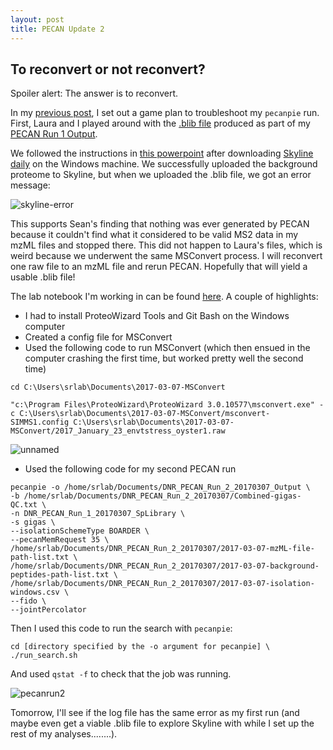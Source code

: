 ```yaml
---
layout: post
title: PECAN Update 2
---
```


## To reconvert or not reconvert?

Spoiler alert: The answer is to reconvert.

In my [previous post](https://yaaminiv.github.io/Pecan-Run-1-Update-1/), I set out a game plan to troubleshoot my `pecanpie` run. First, Laura and I played around with the [.blib file](http://owl.fish.washington.edu/spartina/DNR_PECAN_Run_1_20170303_Output/pecan2blib/DNR_PECAN_Run_1_20170303_SpLibrary.blib) produced as part of my [PECAN Run 1 Output](http://owl.fish.washington.edu/spartina/DNR_PECAN_Run_1_20170303_Output/).

We followed the instructions in [this powerpoint](https://github.com/RobertsLab/project-pacific.oyster-larvae/blob/master/Skyline-example-files-ETS.sky/slides01.pdf) after downloading [Skyline daily](https://www.google.com/url?sa=t&rct=j&q=&esrc=s&source=web&cd=1&ved=0ahUKEwjj8cfl98XSAhVJi1QKHTeTAx4QFggcMAA&url=https%3A%2F%2Fskyline.ms%2Fproject%2Fhome%2Fsoftware%2FSkyline%2Fdaily%2Fregister-form%2Fbegin.view%3F&usg=AFQjCNGCxWGw2YgD5wKFZ24OBuV37He6ZA&sig2=DDOmDgqRwiN8yK56wC4poA) on the Windows machine. We successfully uploaded the background proteome to Skyline, but when we uploaded the .blib file, we got an error message:

![skyline-error](https://cloud.githubusercontent.com/assets/22335838/23686193/eebd0ee8-035c-11e7-8c6b-c4612579f46a.png)

This supports Sean's finding that nothing was ever generated by PECAN because it couldn't find what it considered to be valid MS2 data in my mzML files and stopped there. This did not happen to Laura's files, which is weird because we underwent the same MSConvert process. I will reconvert one raw file to an mzML file and rerun PECAN. Hopefully that will yield a usable .blib file!

The lab notebook I'm working in can be found [here](https://github.com/RobertsLab/project-oyster-oa/blob/master/notebooks/DNR/2017-03-07-Reconvert-mzML-Files.ipynb). A couple of highlights:

- I had to install ProteoWizard Tools and Git Bash on the Windows computer
- Created a config file for MSConvert
- Used the following code to run MSConvert (which then ensued in the computer crashing the first time, but worked pretty well the second time)

```
cd C:\Users\srlab\Documents\2017-03-07-MSConvert

"c:\Program Files\ProteoWizard\ProteoWizard 3.0.10577\msconvert.exe" -c C:\Users\srlab\Documents\2017-03-07-MSConvert/msconvert-SIMMS1.config C:\Users\srlab\Documents\2017-03-07-MSConvert/2017_January_23_envtstress_oyster1.raw
```

![unnamed](https://cloud.githubusercontent.com/assets/22335838/23691802/af99baf4-037f-11e7-99dd-e5ab8c9c3228.png)

- Used the following code for my second PECAN run

```
pecanpie -o /home/srlab/Documents/DNR_PECAN_Run_2_20170307_Output \
-b /home/srlab/Documents/DNR_PECAN_Run_2_20170307/Combined-gigas-QC.txt \
-n DNR_PECAN_Run_1_20170307_SpLibrary \ 
-s gigas \
--isolationSchemeType BOARDER \
--pecanMemRequest 35 \
/home/srlab/Documents/DNR_PECAN_Run_2_20170307/2017-03-07-mzML-file-path-list.txt \
/home/srlab/Documents/DNR_PECAN_Run_2_20170307/2017-03-07-background-peptides-path-list.txt \
/home/srlab/Documents/DNR_PECAN_Run_2_20170307/2017-03-07-isolation-windows.csv \
--fido \
--jointPercolator
```

Then I used this code to run the search with `pecanpie`:

```
cd [directory specified by the -o argument for pecanpie] \
./run_search.sh
```

And used `qstat -f` to check that the job was running.

![pecanrun2](https://cloud.githubusercontent.com/assets/22335838/23693008/e91dc804-0386-11e7-8479-8664408e882c.png)

Tomorrow, I'll see if the log file has the same error as my first run (and maybe even get a viable .blib file to explore Skyline with while I set up the rest of my analyses........).
